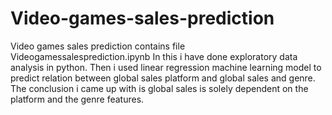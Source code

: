 # Video-games-sales-prediction
Video games sales prediction contains file Videogamessalesprediction.ipynb
In this i have done exploratory data analysis in python. 
Then i used linear regression machine learning model to predict relation between global sales platform and global sales and genre.
The conclusion i came up with is global sales is solely dependent on the platform and the genre features.
